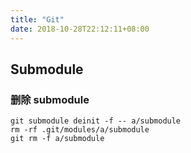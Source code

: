 ```yaml
---
title: "Git"
date: 2018-10-28T22:12:11+08:00
---
```


## Submodule

### 删除 submodule

```
git submodule deinit -f -- a/submodule
rm -rf .git/modules/a/submodule
git rm -f a/submodule
```
